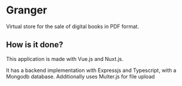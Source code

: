 # Granger

Virtual store for the sale of digital books in PDF format.

## How is it done?

This application is made with Vue.js and Nuxt.js.

It has a backend implementation with Expressjs and Typescript, with a Mongodb database. Additionally uses Multer.js for file upload
